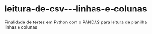 # leitura-de-csv---linhas-e-colunas
Finalidade de testes em Python com o PANDAS para leitura de planilha linhas e colunas
